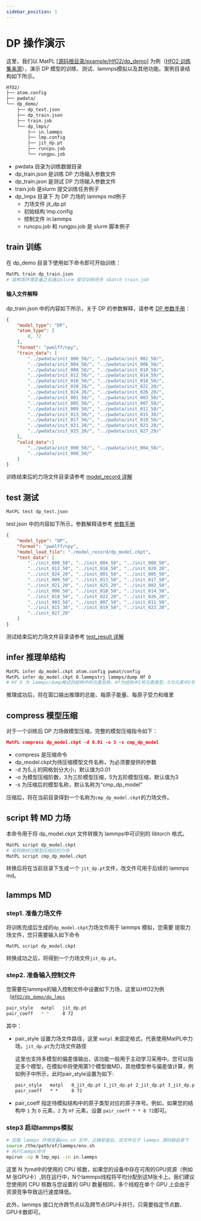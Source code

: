 ```yaml
---
sidebar_position: 1
---
```

# DP 操作演示

这里，我们以 MatPL [[源码根目录/example/HfO2/dp_demo]](https://github.com/LonxunQuantum/MatPL/blob/master/example/HfO2/dp_demo/) 为例（[HfO2 训练集来源](https://www.aissquare.com/datasets/detail?pageType=datasets&name=HfO2-dpgen&id=6)），演示 DP 模型的训练、测试、lammps模拟以及其他功能。案例目录结构如下所示。

``` txt
HfO2/
├── atom.config
├── pwdata/
└── dp_demo/
    ├── dp_test.json
    ├── dp_train.json
    ├── train.job
    └── dp_lmps/
        ├── in.lammps
        ├── lmp.config
        ├── jit_dp.pt
        ├── runcpu.job
        └── rungpu.job
```
- pwdata 目录为训练数据目录
- dp_train.json 是训练 DP 力场输入参数文件
- dp_train.json 是测试 DP 力场输入参数文件
- train.job 是slurm 提交训练任务例子
- dp_lmps 目录下 为 DP 力场的 lammps md例子
  - 力场文件 jit_dp.pt
  - 初始结构 lmp.config 
  - 控制文件 in.lammps
  - runcpu.job 和 rungpu.job 是 slurm 脚本例子

## train 训练
在 dp_demo 目录下使用如下命令即可开始训练：
``` bash
MatPL train dp_train.json
# 或修改环境变量之后通过slurm 提交训练任务 sbatch train.job
```
#### 输入文件解释
dp_train.json 中的内容如下所示，关于 DP 的参数解释，请参考 [DP 参数手册](../../Parameter%20details.md#dp-model)：

```json
{
    "model_type": "DP",
    "atom_type": [
        8, 72
    ],
    "format": "pwmlff/npy",
    "train_data": [
        "../pwdata/init_000_50/", "../pwdata/init_002_50/", 
        "../pwdata/init_004_50/", "../pwdata/init_006_50/", 
        "../pwdata/init_008_50/", "../pwdata/init_010_50/", 
        "../pwdata/init_012_50/", "../pwdata/init_014_50/", 
        "../pwdata/init_016_50/", "../pwdata/init_018_50/", 
        "../pwdata/init_020_20/", "../pwdata/init_022_20/", 
        "../pwdata/init_024_20/", "../pwdata/init_026_20/", 
        "../pwdata/init_001_50/", "../pwdata/init_003_50/", 
        "../pwdata/init_005_50/", "../pwdata/init_007_50/", 
        "../pwdata/init_009_50/", "../pwdata/init_011_50/", 
        "../pwdata/init_013_50/", "../pwdata/init_015_30/", 
        "../pwdata/init_017_50/", "../pwdata/init_019_50/", 
        "../pwdata/init_021_20/", "../pwdata/init_023_20/", 
        "../pwdata/init_025_20/", "../pwdata/init_027_20/"
    ],
    "valid_data":[
        "../pwdata/init_000_50/", "../pwdata/init_004_50/", 
        "../pwdata/init_008_50/"       
    ]
}
```

训练结束后的力场文件目录请参考 [model_record 详解](../../matpl-cmd.md#train-文件目录)


## test 测试 
``` bash
MatPL test dp_test.json
```
test.json 中的内容如下所示，参数解释请参考 [参数手册](../../Parameter%20details.md)
``` json
{
    "model_type": "DP",
    "format": "pwmlff/npy",
    "model_load_file": "./model_record/dp_model.ckpt",
    "test_data": [
        "../init_000_50", "../init_004_50", "../init_008_50", 
        "../init_012_50", "../init_016_50", "../init_020_20", 
        "../init_024_20", "../init_001_50", "../init_005_50", 
        "../init_009_50", "../init_013_50", "../init_017_50", 
        "../init_021_20", "../init_025_20", "../init_002_50", 
        "../init_006_50", "../init_010_50", "../init_014_50", 
        "../init_018_50", "../init_022_20", "../init_026_20", 
        "../init_003_50", "../init_007_50", "../init_011_50", 
        "../init_015_30", "../init_019_50", "../init_023_20", 
        "../init_027_20"
    ]
}
```
测试结束后的力场文件目录请参考 [test_result 详解](../../matpl-cmd.md#test-文件目录)

## infer 推理单结构
``` bash
MatPL infer dp_model.ckpt atom.config pwmat/config
MatPL infer dp_model.ckpt 0.lammpstrj lammps/dump Hf O
# Hf O 为 lammps/dump格式的结构中的元素名称，Hf为结构中1号元素类型，O为元素中2号元素类型
```
推理成功后，将在窗口输出推理的总能、每原子能量、每原子受力和维里

## compress 模型压缩
对于一个训练后 DP 力场做模型压缩，完整的模型压缩指令如下：

```json
MatPL compress dp_model.ckpt -d 0.01 -o 3 -s cmp_dp_model
```
- compress 是压缩命令
- dp_model.ckpt为待压缩模型文件名称，为必须要提供的参数
- -d 为S_ij 的网格划分大小，默认值为0.01
- -o 为模型压缩阶数，3为三阶模型压缩，5为五阶模型压缩，默认值为3
- -s 为压缩后的模型名称，默认名称为“cmp_dp_model”

压缩后，将在当前目录得到一个名称为`cmp_dp_model.ckpt`的力场文件。

## script 转 MD 力场
本命令用于将 dp_model.ckpt 文件转换为 lammps中可识别的 libtorch 格式。
```bash
MatPL script dp_model.ckpt
# 或转换经过模型压缩后的力场
MatPL script cmp_dp_model.ckpt
```
转换后将在当前目录下生成一个 `jit_dp.pt`文件，改文件可用于后续的 lammps md。

## lammps MD

### step1. 准备力场文件
将训练完成后生成的`dp_model.ckpt`力场文件用于 lammps 模拟，您需要
提取力场文件，您只需要输入如下命令
```
MatPL script dp_model.ckpt
```
转换成功之后，将得到一个力场文件`jit_dp.pt`。

### step2. 准备输入控制文件
您需要在lammps的输入控制文件中设置如下力场，这里以HfO2为例（[`HfO2/dp_demo/dp_lmps`](https://github.com/LonxunQuantum/MatPL/blob/master/example/HfO2/dp_demo/dp_lmps)

``` bash
pair_style   matpl   jit_dp.pt 
pair_coeff   * *     8 72
```

其中：
- pair_style 设置力场文件路径，这里 `matpl` 未固定格式，代表使用MatPL中力场，`jit_dp.pt`为力场文件路径

  这里也支持多模型的偏差值输出，该功能一般用于主动学习采用中。您可以指定多个模型，在模拟中将使用第1个模型做MD，其他模型参与偏差值计算，例如例子中所示，此时pair_style设置为如下:
  ```txt
  pair_style   matpl   0_jit_dp.pt 1_jit_dp.pt 2_jit_dp.pt 3_jit_dp.pt  out_freq ${DUMP_FREQ} out_file model_devi.out 
  pair_coeff   * *     8 72
  ```

- pair_coeff 指定待模拟结构中的原子类型对应的原子序号。例如，如果您的结构中 `1` 为 `O` 元素，`2` 为 `Hf` 元素，设置 `pair_coeff * * 8 72`即可。

### step3 启动lammps模拟

``` bash
# 加载 lammps 环境变量env.sh 文件，正确安装后，该文件位于 lammps 源码根目录下
source /the/path/of/lammps/env.sh
# 执行lammps命令
mpirun -np N lmp_mpi -in in.lammps
```
这里 N 为md中的使用的 CPU 核数，如果您的设备中存在可用的GPU资源（例如 M 张GPU卡）,则在运行中，N个lammps线程将平均分配到这M张卡上。我们建议您使用的 CPU 核数与您设置的 GPU 数量相同，多个线程在单个 GPU 上会由于资源竞争导致运行速度降低。

此外，lammps 接口允许跨节点以及跨节点GPU卡并行，只需要指定节点数、GPU卡数即可。
